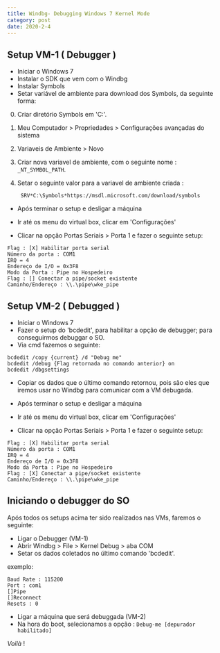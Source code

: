 ```yaml
---
title: Windbg- Debugging Windows 7 Kernel Mode
category: post
date: 2020-2-4
---
```



Setup VM-1 ( Debugger )
-------------------------

- Iniciar o Windows 7
- Instalar o SDK que vem com o Windbg
- Instalar Symbols
- Setar variável de ambiente para download dos Symbols, da seguinte forma:

0. Criar diretório Symbols em 'C:\'.

1. Meu Computador > Propriedades > Configurações avançadas do sistema
  
2. Variaveis de Ambiente > Novo

3. Criar nova variavel de ambiente, com o seguinte nome : ```_NT_SYMBOL_PATH```.

4. Setar o seguinte valor para a variavel de ambiente criada :


		SRV*C:\Symbols*https://msdl.microsoft.com/download/symbols

	
- Após terminar o setup e desligar a máquina

- Ir até os menu do virtual box, clicar em 'Configurações'

- Clicar na opção Portas Seriais > Porta 1 e fazer o seguinte setup:


```text
Flag : [X] Habilitar porta serial
Número da porta : COM1
IRQ = 4
Endereço de I/O = 0x3F8
Modo da Porta : Pipe no Hospedeiro
Flag : [] Conectar a pipe/socket existente
Caminho/Endereço : \\.\pipe\wke_pipe
```


Setup VM-2 ( Debugged )
------------------------- 

- Iniciar o Windows 7
- Fazer o setup do 'bcdedit', para habilitar a opção de debugger; para conseguirmos debuggar o SO.
- Via cmd fazemos o seguinte:


```DOS
bcdedit /copy {current} /d "Debug me"
bcdedit /debug {Flag retornada no comando anterior} on
bcdedit /dbgsettings
```

- Copiar os dados que o último comando retornou, pois são eles que iremos usar no Windbg para comunicar com a VM debugada.

- Após terminar o setup e desligar a máquina
- Ir até os menu do virtual box, clicar em 'Configurações' 
- Clicar na opção Portas Seriais > Porta 1 e fazer o seguinte setup: 


```text
Flag : [X] Habilitar porta serial
Número da porta : COM1
IRQ = 4
Endereço de I/O = 0x3F8
Modo da Porta : Pipe no Hospedeiro
Flag : [X] Conectar a pipe/socket existente
Caminho/Endereço : \\.\pipe\wke_pipe
```


Iniciando o debugger do SO
---------------------------

Após todos os setups acima ter sido realizados nas VMs, faremos o seguinte:

- Ligar o Debugger (VM-1)
- Abrir Windbg > File > Kernel Debug > aba COM
- Setar os dados coletados no último comando 'bcdedit'. 

exemplo:

```text
Baud Rate : 115200
Port : com1
[]Pipe
[]Reconnect
Resets : 0
```

- Ligar a máquina que será debuggada (VM-2)
- Na hora do boot, selecionamos a opção : 
``Debug-me [depurador habilitado]``


_Voilà_ !